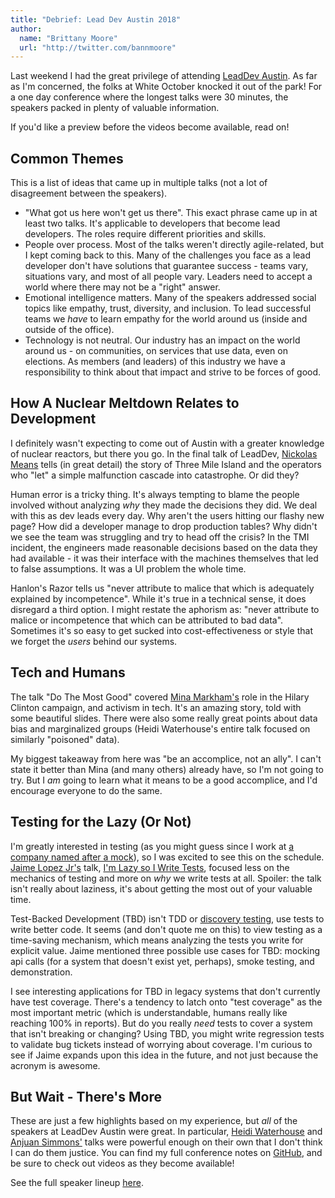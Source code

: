 ```yaml
---
title: "Debrief: Lead Dev Austin 2018"
author:
  name: "Brittany Moore"
  url: "http://twitter.com/bannmoore"
---
```


Last weekend I had the great privilege of attending [LeadDev Austin](https://austin2018.theleaddeveloper.com/). As far as I'm concerned, the folks at White October knocked it out of the park! For a one day conference where the longest talks were 30 minutes, the speakers packed in plenty of valuable information.

If you'd like a preview before the videos become available, read on!

## Common Themes

This is a list of ideas that came up in multiple talks (not a lot of disagreement between the speakers). 

- "What got us here won't get us there". This exact phrase came up in at least two talks. It's applicable to developers that become lead developers. The roles require different priorities and skills.
- People over process. Most of the talks weren't directly agile-related, but I kept coming back to this. Many of the challenges you face as a lead developer don't have solutions that guarantee success - teams vary, situations vary, and most of all people vary. Leaders need to accept a world where there may not be a "right" answer.
- Emotional intelligence matters. Many of the speakers addressed social topics like empathy, trust, diversity, and inclusion. To lead successful teams we _have_ to learn empathy for the world around us (inside and outside of the office).
- Technology is not neutral. Our industry has an impact on the world around us - on communities, on services that use data, even on elections. As members (and leaders) of this industry we have a responsibility to think about that impact and strive to be forces of good.

## How A Nuclear Meltdown Relates to Development

I definitely wasn't expecting to come out of Austin with a greater knowledge of nuclear reactors, but there you go. In the final talk of LeadDev, [Nickolas Means](https://twitter.com/nmeans) tells (in great detail) the story of Three Mile Island and the operators who "let" a simple malfunction cascade into catastrophe. Or did they?

Human error is a tricky thing. It's always tempting to blame the people involved without analyzing _why_ they made the decisions they did. We deal with this as dev leads every day. Why aren't the users hitting our flashy new page? How did a developer manage to drop production tables? Why didn't we see the team was struggling and try to head off the crisis? In the TMI incident, the engineers made reasonable decisions based on the data they had available - it was their interface with the machines themselves that led to false assumptions. It was a UI problem the whole time.

Hanlon's Razor tells us "never attribute to malice that which is adequately explained by incompetence". While it's true in a technical sense, it does disregard a third option. I might restate the aphorism as: "never attribute to malice or incompetence that which can be attributed to bad data". Sometimes it's so easy to get sucked into cost-effectiveness or style that we forget the _users_ behind our systems. 

## Tech and Humans

The talk "Do The Most Good" covered [Mina Markham's](https://twitter.com/minamarkham) role in the Hilary Clinton campaign, and activism in tech. It's an amazing story, told with some beautiful slides. There were also some really great points about data bias and marginalized groups (Heidi Waterhouse's entire talk focused on similarly "poisoned" data). 

My biggest takeaway from here was "be an accomplice, not an ally". I can't state it better than Mina (and many others) already have, so I'm not going to try. But I _am_ going to learn what it means to be a good accomplice, and I'd encourage everyone to do the same.

## Testing for the Lazy (Or Not)

I'm greatly interested in testing (as you might guess since I work at [a company named after a mock](https://testdouble.com/)), so I was excited to see this on the schedule. [Jaime Lopez Jr's](https://twitter.com/devwiththehair) talk, [I'm Lazy so I Write Tests](https://github.com/DevWithTheHair/Conference-Talks/tree/master/Im-Lazy-So-I-Write-Tests), focused less on the mechanics of testing and more on _why_ we write tests at all. Spoiler: the talk isn't really about laziness, it's about getting the most out of your valuable time.

Test-Backed Development (TBD) isn't TDD or [discovery testing](https://github.com/testdouble/contributing-tests/wiki/Discovery-Testing), use tests to write better code. It seems (and don't quote me on this) to view testing as a time-saving mechanism, which means analyzing the tests you write for explicit value. Jaime mentioned three possible use cases for TBD: mocking api calls (for a system that doesn't exist yet, perhaps), smoke testing, and demonstration.

I see interesting applications for TBD in legacy systems that don't currently have test coverage. There's a tendency to latch onto "test coverage" as the most important metric (which is understandable, humans really like reaching 100% in reports). But do you really _need_ tests to cover a system that isn't breaking or changing? Using TBD, you might write regression tests to validate bug tickets instead of worrying about coverage. I'm curious to see if Jaime expands upon this idea in the future, and not just because the acronym is awesome.

## But Wait - There's More

These are just a few highlights based on my experience, but _all_ of the speakers at LeadDev Austin were great. In particular, [Heidi Waterhouse](https://twitter.com/wiredferret) and [Anjuan Simmons'](https://twitter.com/anjuan) talks were powerful enough on their own that I don't think I can do them justice. You can find my full conference notes on [GitHub](https://github.com/bannmoore/conference-notes/wiki/LeadDev-Austin-2018), and be sure to check out videos as they become available!

See the full speaker lineup [here](https://austin2018.theleaddeveloper.com/talks).